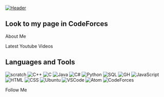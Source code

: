 [![Header](https://github.com/timurchikk/timurchikk/blob/main/assets/зкщп.jpg)](https://codeforces.com/profile/TimurCvk)

## Look to my page in CodeForces

About Me

Latest Youtube Videos

## Languages and Tools
![scratch](https://img.shields.io/badge/-Scratch-090909?style=for-the-badge&logo=scratch)
![C++](https://img.shields.io/badge/-C++-090909?style=for-the-badge&logo=cplusplus&logoColor=0000FF)
![C](https://img.shields.io/badge/-C-090909?style=for-the-badge&logo=c)
![Java](https://img.shields.io/badge/-Java-090909?style=for-the-badge&logo=java)
![C#](https://img.shields.io/badge/-Csharp-090909?style=for-the-badge&logo=csharp&logoColor=cd00cd)
![Python](https://img.shields.io/badge/-Python-090909?style=for-the-badge&logo=python&logoColor=red)
![SQL](https://img.shields.io/badge/-PostgreSQL-090909?style=for-the-badge&logo=postgresql)
![GH](https://img.shields.io/badge/-GitHub-090909?style=for-the-badge&logo=github)
![JavaScript](https://img.shields.io/badge/-JavaScript-090909?style=for-the-badge&logo=Javascript)
![HTML](https://img.shields.io/badge/-HTML-090909?style=for-the-badge&logo=html5)
![CSS](https://img.shields.io/badge/-CSS-090909?style=for-the-badge&logo=css3&logoColor=darkred)
![Ubuntu](https://img.shields.io/badge/-ubuntu-090909?style=for-the-badge&logo=ubuntu&logoColor=ffff00)
![VSCode](https://img.shields.io/badge/-VSCode-090909?style=for-the-badge&logo=visualstudiocode&logoColor=blue)
![Atom](https://img.shields.io/badge/-Atom-090909?style=for-the-badge&logo=atom)
![CodeForces](https://img.shields.io/badge/-CodeForces-090909?style=for-the-badge&logo=codeforces&logoColor=darkgreen)



Follow Me